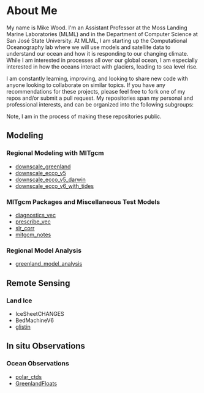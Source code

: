 # About Me
My name is Mike Wood. I'm an Assistant Professor at the Moss Landing Marine Laboratories (MLML) and in the Department of Computer Science at San José State University. At MLML, I am starting up the Computational Oceanography lab where we will use models and satellite data to understand our ocean and how it is responding to our changing climate. While I am interested in processes all over our global ocean, I am especially interested in how the oceans interact with glaciers, leading to sea level rise. 

I am constantly learning, improving, and looking to share new code with anyone looking to collaborate on similar topics. If you have any recommendations for these projects, please feel free to fork one of my repos and/or submit a pull request. My repositories span my personal and professional interests, and can be organized into the following subgroups:

Note, I am in the process of making these repositories public.

## Modeling
### Regional Modeling with MITgcm
- [downscale_greenland](https://github.com/mhwood/downscale_greenland)
- [downscale_ecco_v5](https://github.com/mhwood/downscale_ecco_v5)
- [downscale_ecco_v5_darwin](https://github.com/mhwood/downscale_ecco_v5_darwin)
- [downscale_ecco_v6_with_tides](https://github.com/mhwood/downscaled_east_pacific)

### MITgcm Packages and Miscellaneous Test Models
- [diagnostics_vec](https://github.com/mhwood/diagnostics_vec)
- [prescribe_vec](https://github.com/mhwood/prescribe_vec)
- [slr_corr](https://github.com/mhwood/slr_corr)
- [mitgcm_notes](https://github.com/mhwood/mitgcm_notes)

### Regional Model Analysis
- [greenland_model_analysis](https://github.com/mhwood/greenland_model_analysis.git)

## Remote Sensing
### Land Ice
- IceSheetCHANGES
- BedMachineV6
- [glistin](https://github.com/mhwood/glistin)

## In situ Observations
### Ocean Observations
- [polar_ctds](https://github.com/mhwood/polar_ctds)
- [GreenlandFloats](https://github.com/mhwood/GreenlandFloats)
